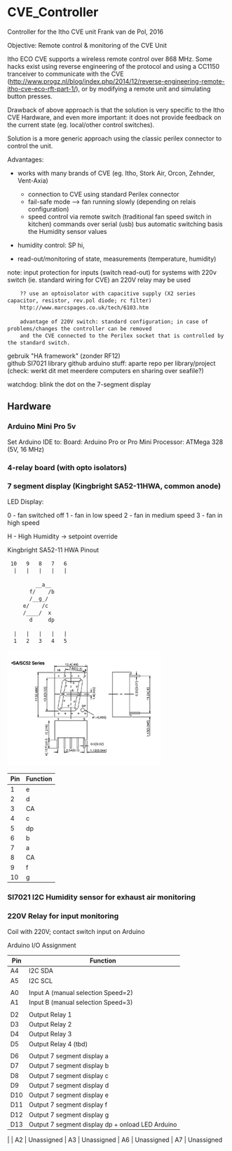 # CVE_Controller

Controller for the Itho CVE unit
Frank van de Pol, 2016

Objective:
Remote control & monitoring of the CVE Unit

Itho ECO CVE supports a wireless remote control over 868 MHz. Some hacks exist using reverse engineering of the protocol and using a CC1150 tranceiver to communicate with the CVE (http://www.progz.nl/blog/index.php/2014/12/reverse-engineering-remote-itho-cve-eco-rft-part-1/), or by modifying a remote unit and simulating button presses.

Drawback of above approach is that the solution is very specific to the Itho CVE Hardware, and even more important: it does not provide feedback on the current state (eg. local/other control switches).

Solution is a more generic approach using the classic perilex connector to control the unit.

Advantages:
- works with many brands of CVE (eg. Itho, Stork Air, Orcon, Zehnder, Vent-Axia)


  
  - connection to CVE using standard Perilex connector
  - fail-safe mode --> fan running slowly (depending on relais configuration)
  - speed control via 
      remote switch (traditional fan speed switch in kitchen)
      commands over serial (usb) bus
      automatic switching basis the Humidity sensor values
  
 - humidity control: 
        SP hi,  
      
  - read-out/monitoring of state, measurements (temperature, humidity)
  
  note: input protection for inputs (switch read-out)
        for systems with 220v switch (ie. standard wiring for CVE) an 220V relay may be used
      
        ?? use an optoisolator with capacitive supply (X2 series capacitor, resistor, rev.pol diode; rc filter)
        http://www.marcspages.co.uk/tech/6103.htm

        advantage of 220V switch: standard configuration; in case of problems/changes the controller can be removed 
        and the CVE connected to the Perilex socket that is controlled by the standard switch.
        
 
  gebruik "HA framework" (zonder RF12)      
  github SI7021 library
  github arduino stuff: aparte repo per library/project (check: werkt dit met meerdere computers en sharing over seafile?)
  
  watchdog: blink the dot on the 7-segment display
   
  
##  Hardware 
    
### Arduino Mini Pro 5v       

 Set Arduino IDE to:
    Board:      Arduino Pro or Pro Mini
    Processor:  ATMega 328 (5V, 16 MHz)
  

### 4-relay board (with opto isolators)
### 7 segment display (Kingbright SA52-11HWA, common anode)

LED Display:

0 - fan switched off
1 - fan in low speed
2 - fan in medium speed
3 - fan in high speed

H - High Humidity -> setpoint override


Kingbright SA52-11 HWA Pinout


```
 10   9   8   7   6
  |   |   |   |   |

         __a__
       f/    /b
       /__g_/ 
     e/    /c
     /____/  x
       d     dp

  |   |   |   |   |
  1   2   3   4   5
```

![Kingbright SA52-11 HWA Pinout](https://raw.githubusercontent.com/fvdpol/CVE_Controller/master/Hardware/Display/Kingbright%20SA52-11%20HWA.jpg)

| Pin | Function |
| --- | -------- |
| 1   | e        |
| 2   | d        |
| 3   | CA       |
| 4   | c        |
| 5   | dp       |
| 6   | b        |
| 7   | a        |
| 8   | CA       |
| 9   | f        |
| 10  | g        |




### SI7021 I2C Humidity sensor for exhaust air monitoring

### 220V Relay for input monitoring

Coil with 220V; contact switch input on Arduino    
    
    
 




Arduino I/O Assignment

| Pin | Function 
| --- | --------
| A4  |	I2C SDA
| A5  |	I2C SCL
|     |
| A0  | Input A (manual selection Speed=2)
| A1  | Input B (manual selection Speed=3)
|     |
| D2  | Output Relay 1 
| D3  | Output Relay 2 
| D4  | Output Relay 3 
| D5  | Output Relay 4 (tbd) 
|     |
| D6  | Output 7 segment display a
| D7  | Output 7 segment display b
| D8  | Output 7 segment display c
| D9  | Output 7 segment display d
| D10 | Output 7 segment display e
| D11 | Output 7 segment display f
| D12 | Output 7 segment display g
| D13 | Output 7 segment display dp + onload LED Arduino 
| 
| A2  |	Unassigned
| A3  | Unassigned
| A6  | Unassigned
| A7  | Unassigned






